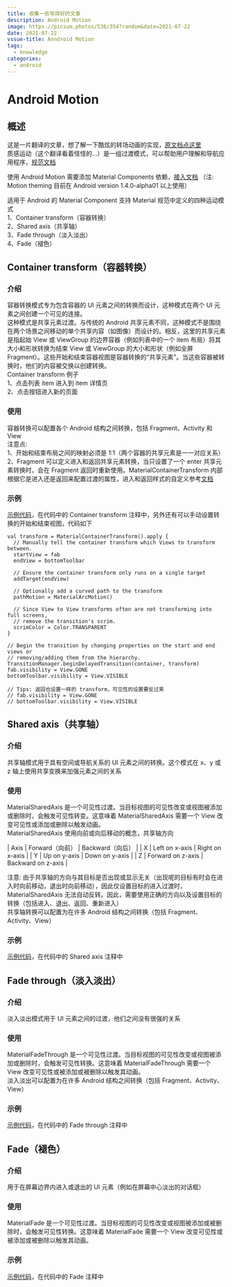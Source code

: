 ```yaml
---
title: 收集一些写得好的文章
description: Android Motion
image: https://picsum.photos/536/354?random&date=2021-07-22
date: 2021-07-22
vssue-title: Anndroid Motion
tags:
  - knowledge
categories:
  - android
---
```


# Android Motion

## 概述
这是一片翻译的文章，想了解一下酷炫的转场动画的实现，[原文档点这里](https://github.com/material-components/material-components-android/blob/master/docs/theming/Motion.md)<br/>
质感运动（这个翻译看着怪怪的...）是一组过渡模式，可以帮助用户理解和导航应用程序，[规范文档](https://material.io/design/motion/the-motion-system.html)

使用 Android Motion 需要添加 Material Components 依赖，[接入文档](https://github.com/material-components/material-components-android/blob/master/docs/getting-started.md)
（注: Motion theming 目前在 Android version 1.4.0-alpha01 以上使用）

适用于 Android 的 Material Component 支持 Material 规范中定义的四种运动模式<br/>
1、Container transform（容器转换）<br/>
2、Shared axis（共享轴）<br/>
3、Fade through（淡入淡出）<br/>
4、Fade（褪色）<br/>

## Container transform（容器转换）

### 介绍
容器转换模式专为包含容器的 UI 元素之间的转换而设计，这种模式在两个 UI 元素之间创建一个可见的连接。<br/>
这种模式是共享元素过渡。与传统的 Android 共享元素不同，这种模式不是围绕在两个场景之间移动的单个共享内容（如图像）而设计的。相反，这里的共享元素是指起始 View 或 ViewGroup 的边界容器（例如列表中的一个 item 布局）将其大小和形状转换为结束 View 或 ViewGroup 的大小和形状（例如全屏 Fragment）。这些开始和结束容器视图是容器转换的“共享元素”。当这些容器被转换时，他们的内容被交换以创建转换。<br/>
Container transform 例子<br/>
1、点击列表 item 进入到 item 详情页<br/>
2、点击按钮进入新的页面<br/>

### 使用
容器转换可以配置各个 Android 结构之间转换，包括 Fragment、Activity 和 View<br/>
注意点: <br/>
1、开始和结束布局之间的映射必须是 1:1（两个容器的共享元素是一一对应关系）<br/>
2、Fragment 可以定义进入和返回共享元素转换，当只设置了一个 enter 共享元素转换时，会在 Fragment 返回时重新使用。MaterialContainerTransform 内部根据它是进入还是返回来配置过渡的属性，进入和返回样式的自定义参考[文档](https://github.com/material-components/material-components-android/blob/master/docs/theming/Motion.md#customization)

### 示例
[示例代码](https://github.com/ZakAnun/android-practice/blob/master/practice/practiceMotion/src/main/java/com/zakli/practicemotion/FirstActivity.kt)，在代码中的 Container transform 注释中，另外还有可以手动设置转换的开始和结束视图，代码如下
```
val transform = MaterialContainerTransform().apply {
  // Manually tell the container transform which Views to transform between.
  startView = fab
  endView = bottomToolbar

  // Ensure the container transform only runs on a single target
  addTarget(endView)

  // Optionally add a curved path to the transform
  pathMotion = MaterialArcMotion()

  // Since View to View transforms often are not transforming into full screens,
  // remove the transition's scrim.
  scrimColor = Color.TRANSPARENT
}

// Begin the transition by changing properties on the start and end views or
// removing/adding them from the hierarchy.
TransitionManager.beginDelayedTransition(container, transform)
fab.visibility = View.GONE
bottomToolbar.visibility = View.VISIBLE

// Tips: 返回也设置一样的 transform，可见性的设置要反过来
// fab.visibility = View.GONE
// bottomToolbar.visibility = View.VISIBLE
```

## Shared axis（共享轴）

### 介绍
共享轴模式用于具有空间或导航关系的 UI 元素之间的转换。这个模式在 x、y 或 z 轴上使用共享变换来加强元素之间的关系

### 使用
MaterialSharedAxis 是一个可见性过渡。当目标视图的可见性改变或视图被添加或删除时，会触发可见性转变。这意味着 MaterialSharedAxis 需要一个 View 改变可见性或添加或删除以触发动画。<br/>
MaterialSharedAxis 使用向前或向后移动的概念，共享轴方向<br/>

| Axis | Forward（向前） | Backward（向后） |
| X | Left on x-axis | Right on x-axis |
| Y | Up on y-axis | Down on y-axis |
| Z | Forward on z-axis | Backward on z-axis |

注意: 由于共享轴的方向与其目标是否出现或显示无关（出现呢的目标有时会在进入时向前移动，退出时向前移动），因此仅设置目标的进入过渡时，MaterialSharedAxis 无法自动反转。因此，需要使用正确的方向以及设置目标的转换（包括进入、退出、返回、重新进入）<br/>
共享轴转换可以配置为在许多 Android 结构之间转换（包括 Fragment、Activity、View）

### 示例
[示例代码](https://github.com/ZakAnun/android-practice/blob/master/practice/practiceMotion/src/main/java/com/zakli/practicemotion/FirstActivity.kt)，在代码中的 Shared axis 注释中

## Fade through（淡入淡出）

### 介绍
淡入淡出模式用于 UI 元素之间的过渡，他们之间没有很强的关系

### 使用
MaterialFadeThrough 是一个可见性过渡。当目标视图的可见性改变或视图被添加或删除时，会触发可见性转换。这意味着 MaterialFadeThrough 需要一个 View 改变可见性或被添加或被删除以触发其动画。<br/>
淡入淡出可以配置为在许多 Android 结构之间转换（包括 Fragment、Activity、View）

### 示例
[示例代码](https://github.com/ZakAnun/android-practice/blob/master/practice/practiceMotion/src/main/java/com/zakli/practicemotion/FirstActivity.kt)，在代码中的 Fade through 注释中

## Fade（褪色）

### 介绍
用于在屏幕边界内进入或退出的 UI 元素（例如在屏幕中心淡出的对话框）

### 使用
MaterialFade 是一个可见性过渡。当目标视图的可见性改变或视图被添加或被删除时，会触发可见性转换。这意味着 MaterialFade 需要一个 View 改变可见性或被添加或被删除以触发其动画。

### 示例
[示例代码](https://github.com/ZakAnun/android-practice/blob/master/practice/practiceMotion/src/main/java/com/zakli/practicemotion/FirstActivity.kt)，在代码中的 Fade 注释中

















